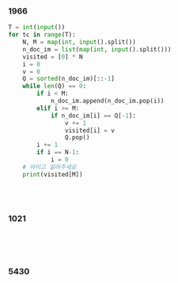 ### 1966

```python
T = int(input())
for tc in range(T):
    N, M = map(int, input().split())
    n_doc_im = list(map(int, input().split()))
    visited = [0] * N
    i = 0
    v = 0
    Q = sorted(n_doc_im)[::-1]
    while len(Q) == 0:
        if i < M:
            n_doc_im.append(n_doc_im.pop(i))
        elif i >= M:
            if n_doc_im[i] == Q[-1]:
                v += 1
                visited[i] = v
                Q.pop()
        i += 1
        if i == N-1:
            i = 0
    # 아이고 살려주세요
    print(visited[M])
```

<br>

<br>

### 1021

```python

```

<br>

<br>

### 5430

```python

```

